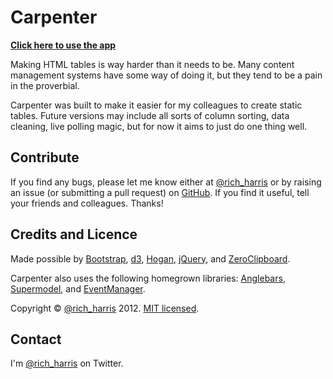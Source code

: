 Carpenter
=========

**<a href='http://rich-harris.github.com/Carpenter'>Click here to use the app</a>**

Making HTML tables is way harder than it needs to be. Many content management systems have some way of doing it, but they tend to be a pain in the proverbial.

Carpenter was built to make it easier for my colleagues to create static tables. Future versions may include all sorts of column sorting, data cleaning, live polling magic, but for now it aims to just do one thing well.


Contribute
----------

If you find any bugs, please let me know either at <a href='http://twitter.com/rich_harris'>@rich_harris</a> or by raising an issue (or submitting a pull request) on <a href='https://github.com/Rich-Harris/Carpenter'>GitHub</a>.
If you find it useful, tell your friends and colleagues. Thanks!


Credits and Licence
-------------------
<p>Made possible by <a href='http://twitter.github.com/bootstrap/index.html'>Bootstrap</a>, <a href='http://d3js.org/'>d3</a>, <a href='http://twitter.github.com/hogan.js/'>Hogan</a>, <a href='http://jquery.com/'>jQuery</a>, and <a href='https://github.com/jonrohan/ZeroClipboard'>ZeroClipboard</a>.</p>
<p>Carpenter also uses the following homegrown libraries: <a href='https://github.com/Rich-Harris/Anglebars'>Anglebars</a>, <a href='https://github.com/Rich-Harris/Supermodel'>Supermodel</a>, and <a href='https://github.com/Rich-Harris/EventManager'>EventManager</a>.</p>
<p>Copyright &copy; <a href='http://twitter.com/rich_harris'>@rich_harris</a> 2012. <a href='http://mit-license.org/'>MIT licensed</a>.</p>


Contact
-------
I'm <a href='http://twitter.com/rich_harris'>@rich_harris</a> on Twitter.